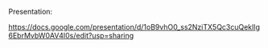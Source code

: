 Presentation:

https://docs.google.com/presentation/d/1oB9vhO0_ss2NziTX5Qc3cuQekIlg6EbrMvbW0AV4I0s/edit?usp=sharing